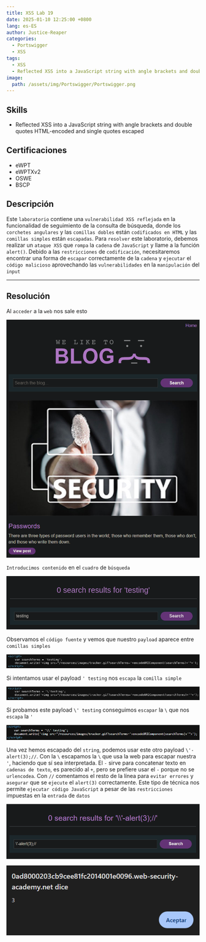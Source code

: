```yaml
---
title: XSS Lab 19
date: 2025-01-10 12:25:00 +0800
lang: es-ES
author: Justice-Reaper
categories:
  - Portswigger
  - XSS
tags:
  - XSS
  - Reflected XSS into a JavaScript string with angle brackets and double quotes HTML-encoded and single quotes escaped
image:
  path: /assets/img/Portswigger/Portswigger.png
---
```


## Skills

- Reflected XSS into a JavaScript string with angle brackets and double quotes HTML-encoded and single quotes escaped

## Certificaciones

- eWPT
- eWPTXv2
- OSWE
- BSCP
  
## Descripción

Este `laboratorio` contiene una `vulnerabilidad XSS reflejada` en la funcionalidad de seguimiento de la consulta de búsqueda, donde los `corchetes angulares` y las `comillas dobles` están `codificados en HTML` y las `comillas simples` están `escapadas`. Para `resolver` este laboratorio, debemos realizar un `ataque XSS` que `rompa` la `cadena` de `JavaScript` y llame a la función `alert()`. Debido a las `restricciones` de `codificación`, necesitaremos encontrar una forma de `escapar` correctamente de la `cadena` y `ejecutar` el `código malicioso` aprovechando las `vulnerabilidades` en la `manipulación` del `input`

---

## Resolución

Al `acceder` a la `web` nos sale esto

![](/assets/img/XSS-Lab-19/image_1.png)

`Introducimos contenido` en el `cuadro` de `búsqueda`

![](/assets/img/XSS-Lab-19/image_2.png)

Observamos el `código fuente` y vemos que nuestro `payload` aparece entre `comillas simples`

![](/assets/img/XSS-Lab-19/image_3.png)

Si intentamos usar el payload `' testing` nos `escapa` la `comilla simple`

![](/assets/img/XSS-Lab-19/image_4.png)

Si probamos este payload `\' testing`  conseguimos `escapar` la `\` que nos `escapa` la `'` 

![](/assets/img/XSS-Lab-19/image_5.png)

Una vez hemos escapado del `string`, podemos usar este otro payload `\'-alert(3);//`. Con la `\` escapamos la `\` que usa la web para escapar nuestra `'`, haciendo que sí sea interpretada. El `-` sirve para concatenar texto en `cadenas de texto`, es parecido al `+`, pero se prefiere usar el `-` porque no se `urlencodea`. Con `//` comentamos el resto de la línea para `evitar errores` y `asegurar` que se `ejecute` el `alert(3)` correctamente. Este tipo de técnica nos permite `ejecutar código JavaScript` a pesar de las `restricciones` impuestas en la `entrada` de `datos`

![](/assets/img/XSS-Lab-19/image_6.png)

![](/assets/img/XSS-Lab-19/image_7.png)
